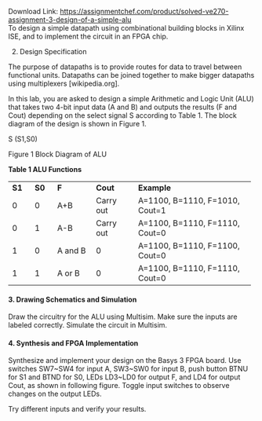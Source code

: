 Download Link: https://assignmentchef.com/product/solved-ve270-assignment-3-design-of-a-simple-alu
<br>
To design a simple datapath using combinational building blocks in Xilinx ISE, and to implement the circuit in an FPGA chip.

2. Design Specification

The purpose of datapaths is to provide routes for data to travel between functional units. Datapaths can be joined together to make bigger datapaths using multiplexers [wikipedia.org].

In this lab, you are asked to design a simple Arithmetic and Logic Unit (ALU) that takes two 4-bit input data (A and B) and outputs the results (F and Cout) depending on the select signal S according to Table 1. The block diagram of the design is shown in Figure 1.




S (S1,S0)

Figure 1 Block Diagram of ALU




<strong>Table 1 ALU Functions </strong>

<table width="0">

 <tbody>

  <tr>

   <td width="30"><strong>S1 </strong></td>

   <td width="30"><strong>S0 </strong></td>

   <td width="63"><strong>F </strong></td>

   <td width="70"><strong>Cout </strong></td>

   <td width="222"><strong>Example </strong></td>

  </tr>

  <tr>

   <td width="30">0</td>

   <td width="30">0</td>

   <td width="63">A+B</td>

   <td width="70">Carry out</td>

   <td width="222">A=1100, B=1110, F=1010, Cout=1</td>

  </tr>

  <tr>

   <td width="30">0</td>

   <td width="30">1</td>

   <td width="63">A-B</td>

   <td width="70">Carry out</td>

   <td width="222">A=1100, B=1110, F=1110, Cout=0</td>

  </tr>

  <tr>

   <td width="30">1</td>

   <td width="30">0</td>

   <td width="63">A and B</td>

   <td width="70">0</td>

   <td width="222">A=1100, B=1110, F=1100, Cout=0</td>

  </tr>

  <tr>

   <td width="30">1</td>

   <td width="30">1</td>

   <td width="63">A or B</td>

   <td width="70">0</td>

   <td width="222">A=1100, B=1110, F=1110, Cout=0</td>

  </tr>

 </tbody>

</table>







<h4>3. Drawing Schematics and Simulation</h4>




Draw the circuitry for the ALU using Multisim. Make sure the inputs are labeled correctly. Simulate the circuit in Multisim.




<h4>4. Synthesis and FPGA Implementation</h4>




Synthesize and implement your design on the Basys 3 FPGA board. Use switches SW7~SW4 for input A, SW3~SW0 for input B, push button BTNU for S1 and BTND for S0, LEDs LD3~LD0 for output F, and LD4 for output Cout, as shown in following figure. Toggle input switches to observe changes on the output LEDs.

Try different inputs and verify your results.